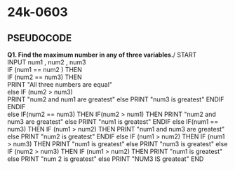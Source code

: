 # 24k-0603
## PSEUDOCODE
**Q1. Find the maximum number in any of three variables.**/
START  
INPUT num1 , num2 , num3  
IF (num1 == num2 ) THEN  
   IF (num2 == num3) THEN  
     PRINT "All three numbers are equal"  
   else
    IF (num2 > num3)  
      PRINT "num2 and num1 are greatest"
    else 
      PRINT "num3 is greatest"
    ENDIF
  ENDIF  
else
   IF(num2 == num3) THEN
      IF(num2 > num1) THEN
         PRINT "num2 and num3 are greatest"
      else
         PRINT "num1 is greatest"
      ENDIF
else
   IF(num1 == num3) THEN
      IF (num1 > num2) THEN
         PRINT "num1 and num3 are greatest"
      else
         PRINT "num2 is greatest"
      ENDIF
else
   IF (num1 > num2) THEN
      IF (num1 > num3) THEN
         PRINT "num1 is greatest"
      else
         PRINT "num3 is greatest"
   else 
      IF (num2 > num3) THEN
         IF (num1 > num2) THEN
            PRINT "num1 is greatest"
         else 
            PRINT "num 2 is greatest"
      else
         PRINT "NUM3 IS greateat"
END
         
         
   
  
  
   
  


